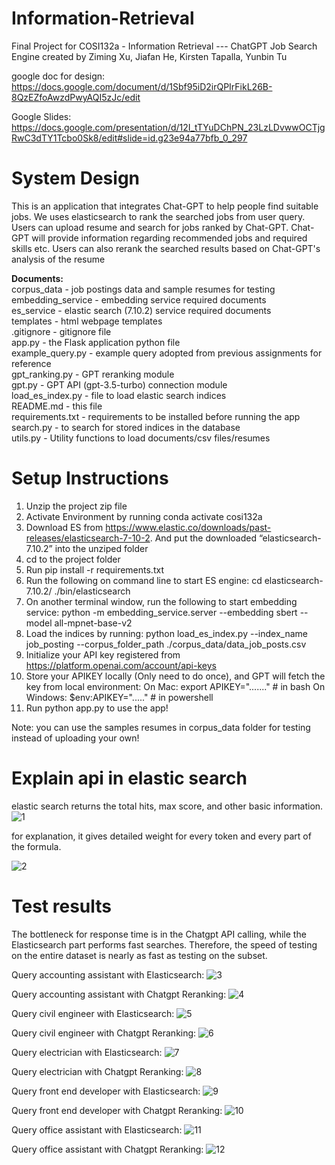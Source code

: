 # Information-Retrieval
Final Project for COSI132a - Information Retrieval --- ChatGPT Job Search Engine
created by Ziming Xu, Jiafan He, Kirsten Tapalla, Yunbin Tu

google doc for design:
https://docs.google.com/document/d/1Sbf95iD2irQPIrFikL26B-8QzEZfoAwzdPwyAQI5zJc/edit

Google Slides:
https://docs.google.com/presentation/d/12I_tTYuDChPN_23LzLDvwwOCTjgRwC3dTY1Tcbo0Sk8/edit#slide=id.g23e94a77bfb_0_297


# System Design
This is an application that integrates Chat-GPT to help people find suitable jobs.
We uses elasticsearch to rank the searched jobs from user query.
Users can upload resume and search for jobs ranked by Chat-GPT. Chat-GPT will provide information regarding recommended jobs and required skills etc.
Users can also rerank the searched results based on Chat-GPT's analysis of the resume

<b>Documents: </b><br/>
corpus_data                 - job postings data and sample resumes for testing<br/>
embedding_service           - embedding service required documents <br/>
es_service                  - elastic search (7.10.2) service required documents <br/>
templates                   - html webpage templates <br/>
.gitignore                  - gitignore file <br/>
app.py                      - the Flask application python file<br/>
example_query.py            - example query adopted from previous assignments for reference<br/>
gpt_ranking.py              - GPT reranking module<br/>
gpt.py                      - GPT API (gpt-3.5-turbo) connection module<br/>
load_es_index.py            - file to load elastic search indices<br/>
README.md                   - this file<br/>
requirements.txt            - requirements to be installed before running the app<br/>
search.py                   - to search for stored indices in the database<br/>
utils.py                    - Utility functions to load documents/csv files/resumes<br/>


# Setup Instructions 
1. Unzip the project zip file
2. Activate Environment by running conda activate cosi132a
3. Download ES from https://www.elastic.co/downloads/past-releases/elasticsearch-7-10-2. 
And put the downloaded “elasticsearch-7.10.2” into the unziped folder
4. cd to the project folder
5. Run pip install -r requirements.txt
6. Run the following on command line to start ES engine: 
        cd elasticsearch-7.10.2/
        ./bin/elasticsearch
7. On another terminal window, run the following to start embedding service:
        python -m embedding_service.server --embedding sbert  --model all-mpnet-base-v2
8. Load the indices by running:
        python load_es_index.py --index_name job_posting --corpus_folder_path ./corpus_data/data_job_posts.csv
9. Initialize your API key registered from https://platform.openai.com/account/api-keys
10. Store your APIKEY locally (Only need to do once), and GPT will fetch the key from local environment:
    On Mac:
        export APIKEY="......."  # in bash
    On Windows:
        $env:APIKEY="....." # in powershell
11. Run python app.py to use the app! 

Note: you can use the samples resumes in corpus_data folder for testing instead of uploading your own! 


# Explain api in elastic search

elastic search returns the total hits, max score, and other basic information.
![1](https://user-images.githubusercontent.com/60807383/236937626-f0a4cf37-55cc-48e7-83c0-38b43af4a09a.png)

for explanation, it gives detailed weight for every token and every part of the formula.

 ![2](https://user-images.githubusercontent.com/60807383/236937635-db51833e-2097-48f9-b202-9d5bb974484c.png)


# Test results

The bottleneck for response time is in the Chatgpt API calling, while the Elasticsearch part performs fast searches. Therefore, the speed of testing on the entire dataset is nearly as fast as testing on the subset.

Query accounting assistant with Elasticsearch:
![3](/TestResults/accounting%20assistant1.png)

Query accounting assistant with Chatgpt Reranking:
![4](/TestResults/accounting%20assistant2.png)

Query civil engineer with Elasticsearch:
![5](/TestResults/civil%20engineer%201.png)

Query civil engineer with Chatgpt Reranking:
![6](/TestResults/civil%20engineer%202.png)

Query electrician with Elasticsearch:
![7](/TestResults/electrician1.png)

Query electrician with Chatgpt Reranking:
![8](/TestResults/electrician2.png)

Query front end developer with Elasticsearch:
![9](/TestResults/front%20end%20developer1.png)

Query front end developer with Chatgpt Reranking:
![10](/TestResults/front%20end%20developer2.png)

Query office assistant with Elasticsearch:
![11](/TestResults/office%20assistant1.png)

Query office assistant with Chatgpt Reranking:
![12](/TestResults/office%20assistant2.png)